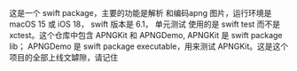 这是一个 swift package，主要的功能是解析 和编码apng 图片，运行环境是 macOS 15 或 iOS 18， swift 版本是 6.1， 单元测试 使用的是 swift test 而不是 xctest。这个仓库中包含 APNGKit 和 APNGDemo, APNGKit 是 swift package lib； APNGDemo 是 swift package executable，用来测试 APNGKit。这是这个项目的全部上线文罅隙，请记住